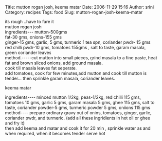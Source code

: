 Title: mutton rogan josh, keema matar
Date: 2006-11-29 15:16
Author: srini
Category: recipes
Tags: food
Slug: mutton-rogan-josh-keema-matar

its rough ..have to fare it  
mutton rogan josh  
ingredients--- mutton-500gms  
fat-30 gms, onions-155 gms  
ginger-15 gms, garlic, 5 gms, turmeric 1 tea spn, coriander pwdr- 15
gms  
red chilli pwdr-10 gms, tomatoes 155gms , salt to taste, garam masala,
green coriander leaves  
method.-----cut mutton into small pieces, grind masala to a fine paste,
heat fat and brown sliced onions, add ground masala.  
cook till masala leaves fat seperate.  
add tomatoes, cook for few minutes,add mutton and cook till mutton is
tender... then sprinkle garam masala, coriander leaves.

keema matar

ingredients---- minced mutton 1/2kg, peas-1/2kg, red chilli 115 gms,
tomatoes 10 gms, garlic 5 gms, garam masala 5 gms, ghee 115 gms, salt to
taste, coriander powder-5 gms, turmeric powder 5 gms, oniions 115 gms  
method---- prepare ordinary gravy out of onins, tomatoes, ginger,
garlic, coriander pwdr, and turmeric. (add all these ingridients in hot
oil or ghee and fry it)  
then add keema and matar and cook it for 20 min , sprinkle water as and
when required, when it becomes tender serve hot
